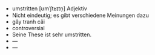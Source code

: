 - umstritten [ʊmˈʃtʁɪtn̩] Adjektiv  
- Nicht eindeutig; es gibt verschiedene Meinungen dazu  
- gây tranh cãi  
- controversial  
- Seine These ist sehr umstritten.  
- —
- —
